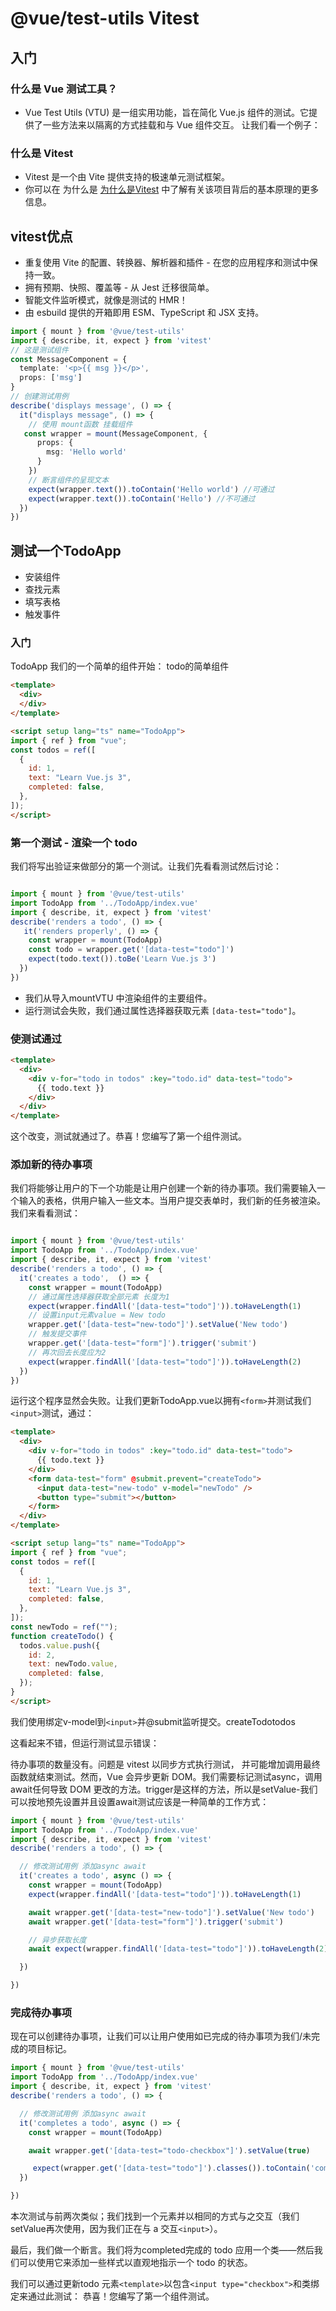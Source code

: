 # @vue/test-utils Vitest
## 入门
### 什么是 Vue 测试工具？
- Vue Test Utils (VTU) 是一组实用功能，旨在简化 Vue.js 组件的测试。它提供了一些方法来以隔离的方式挂载和与 Vue 组件交互。
让我们看一个例子：
### 什么是 Vitest
- Vitest 是一个由 Vite 提供支持的极速单元测试框架。
- 你可以在 为什么是 [为什么是Vitest](https://cn.vitest.dev/guide/why.html) 中了解有关该项目背后的基本原理的更多信息。
## vitest优点
- 重复使用 Vite 的配置、转换器、解析器和插件 - 在您的应用程序和测试中保持一致。
- 拥有预期、快照、覆盖等 - 从 Jest 迁移很简单。
- 智能文件监听模式，就像是测试的 HMR！
- 由 esbuild 提供的开箱即用 ESM、TypeScript 和 JSX 支持。
```ts
import { mount } from '@vue/test-utils'
import { describe, it, expect } from 'vitest'
// 这是测试组件
const MessageComponent = {
  template: '<p>{{ msg }}</p>',
  props: ['msg']
}
// 创建测试用例
describe('displays message', () => {
  it("displays message", () => {
    // 使用 mount函数 挂载组件
   const wrapper = mount(MessageComponent, {
      props: {
        msg: 'Hello world'
      }
    })
    // 断言组件的呈现文本
    expect(wrapper.text()).toContain('Hello world') //可通过
    expect(wrapper.text()).toContain('Hello') //不可通过
  })
})
```

## 测试一个TodoApp
- 安装组件
- 查找元素
- 填写表格
- 触发事件
### 入门
TodoApp 我们的一个简单的组件开始： todo的简单组件
```html
<template>
  <div>
  </div>
</template>

<script setup lang="ts" name="TodoApp">
import { ref } from "vue";
const todos = ref([
  {
    id: 1,
    text: "Learn Vue.js 3",
    completed: false,
  },
]);
</script>

```
### 第一个测试 - 渲染一个 todo
我们将写出验证来做部分的第一个测试。让我们先看看测试然后讨论：
```ts

import { mount } from '@vue/test-utils'
import TodoApp from '../TodoApp/index.vue'
import { describe, it, expect } from 'vitest'
describe('renders a todo', () => {
   it('renders properly', () => {
    const wrapper = mount(TodoApp)
    const todo = wrapper.get('[data-test="todo"]')
    expect(todo.text()).toBe('Learn Vue.js 3')
  })
})
```
- 我们从导入mountVTU 中渲染组件的主要组件。
- 运行测试会失败，我们通过属性选择器获取元素 `[data-test="todo"]`。

### 使测试通过
```html
<template>
  <div>
    <div v-for="todo in todos" :key="todo.id" data-test="todo">
      {{ todo.text }}
    </div>
  </div>
</template>
```
这个改变，测试就通过了。恭喜！您编写了第一个组件测试。
### 添加新的待办事项
我们将能够让用户的下一个功能是让用户创建一个新的待办事项。我们需要输入一个输入的表格，供用户输入一些文本。当用户提交表单时，我们新的任务被渲染。我们来看看测试：
```ts

import { mount } from '@vue/test-utils'
import TodoApp from '../TodoApp/index.vue'
import { describe, it, expect } from 'vitest'
describe('renders a todo', () => {
  it('creates a todo',  () => {
    const wrapper = mount(TodoApp)
    // 通过属性选择器获取全部元素 长度为1
    expect(wrapper.findAll('[data-test="todo"]')).toHaveLength(1)
    // 设置input元素value = New todo
    wrapper.get('[data-test="new-todo"]').setValue('New todo')
    // 触发提交事件
    wrapper.get('[data-test="form"]').trigger('submit')
    // 再次回去长度应为2
    expect(wrapper.findAll('[data-test="todo"]')).toHaveLength(2)
  })
})
```
运行这个程序显然会失败。让我们更新TodoApp.vue以拥有`<form>`并测试我们`<input>`测试，通过：
```html
<template>
  <div>
    <div v-for="todo in todos" :key="todo.id" data-test="todo">
      {{ todo.text }}
    </div>
    <form data-test="form" @submit.prevent="createTodo">
      <input data-test="new-todo" v-model="newTodo" />
      <button type="submit"></button>
    </form>
  </div>
</template>

<script setup lang="ts" name="TodoApp">
import { ref } from "vue";
const todos = ref([
  {
    id: 1,
    text: "Learn Vue.js 3",
    completed: false,
  },
]);
const newTodo = ref("");
function createTodo() {
  todos.value.push({
    id: 2,
    text: newTodo.value,
    completed: false,
  });
}
</script>
```
我们使用绑定v-model到`<input>`并@submit监听提交。createTodotodos

这看起来不错，但运行测试显示错误：

待办事项的数量没有。问题是 vitest 以同步方式执行测试，
并可能增加调用最终函数就结束测试。然而，Vue 会异步更新 DOM。我们需要标记测试async，调用await任何导致 DOM 更改的方法。trigger是这样的方法，所以是setValue-我们可以按地预先设置并且设置await测试应该是一种简单的工作方式：

```ts
import { mount } from '@vue/test-utils'
import TodoApp from '../TodoApp/index.vue'
import { describe, it, expect } from 'vitest'
describe('renders a todo', () => {

  // 修改测试用例 添加async await
  it('creates a todo', async () => {
    const wrapper = mount(TodoApp)
    expect(wrapper.findAll('[data-test="todo"]')).toHaveLength(1)

    await wrapper.get('[data-test="new-todo"]').setValue('New todo')
    await wrapper.get('[data-test="form"]').trigger('submit')

    // 异步获取长度
    await expect(wrapper.findAll('[data-test="todo"]')).toHaveLength(2)

  })

})

```
### 完成待办事项
现在可以创建待办事项，让我们可以让用户使用如已完成的待办事项为我们/未完成的项目标记。

```ts
import { mount } from '@vue/test-utils'
import TodoApp from '../TodoApp/index.vue'
import { describe, it, expect } from 'vitest'
describe('renders a todo', () => {

  // 修改测试用例 添加async await
  it('completes a todo', async () => {
    const wrapper = mount(TodoApp)

    await wrapper.get('[data-test="todo-checkbox"]').setValue(true)

     expect(wrapper.get('[data-test="todo"]').classes()).toContain('completed')
  })

})
```
本次测试与前两次类似；我们找到一个元素并以相同的方式与之交互（我们setValue再次使用，因为我们正在与 a 交互`<input>`）。

最后，我们做一个断言。我们将为completed完成的 todo 应用一个类——然后我们可以使用它来添加一些样式以直观地指示一个 todo 的状态。

我们可以通过更新todo 元素`<template>`以包含`<input type="checkbox">`和类绑定来通过此测试：
恭喜！您编写了第一个组件测试。
